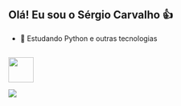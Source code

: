## Olá! Eu sou o Sérgio Carvalho 👍


- 🌱 Estudando Python e outras tecnologias 

##
<img height="50" width="50" src="https://cdn.jsdelivr.net/gh/devicons/devicon/icons/python/python-original-wordmark.svg" />

<a target="_blank" href="https://www.linkedin.com/in/s%C3%A9rgio-freire-66967122a/" ><img target="_blank" src="https://img.shields.io/badge/LinkedIn-0077B5?style=for-the-badge&logo=linkedin&logoColor=white"></a>

 ##
 


          
